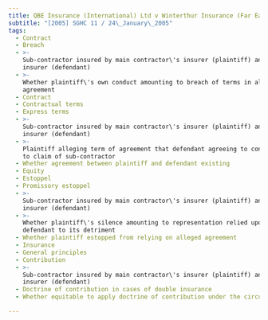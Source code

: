 ```yaml
---
title: QBE Insurance (International) Ltd v Winterthur Insurance (Far East) Pte Ltd
subtitle: "[2005] SGHC 11 / 24\_January\_2005"
tags:
  - Contract
  - Breach
  - >-
    Sub-contractor insured by main contractor\'s insurer (plaintiff) and own
    insurer (defendant)
  - >-
    Whether plaintiff\'s own conduct amounting to breach of terms in alleged
    agreement
  - Contract
  - Contractual terms
  - Express terms
  - >-
    Sub-contractor insured by main contractor\'s insurer (plaintiff) and own
    insurer (defendant)
  - >-
    Plaintiff alleging term of agreement that defendant agreeing to contribute
    to claim of sub-contractor
  - Whether agreement between plaintiff and defendant existing
  - Equity
  - Estoppel
  - Promissory estoppel
  - >-
    Sub-contractor insured by main contractor\'s insurer (plaintiff) and own
    insurer (defendant)
  - >-
    Whether plaintiff\'s silence amounting to representation relied upon by
    defendant to its detriment
  - Whether plaintiff estopped from relying on alleged agreement
  - Insurance
  - General principles
  - Contribution
  - >-
    Sub-contractor insured by main contractor\'s insurer (plaintiff) and own
    insurer (defendant)
  - Doctrine of contribution in cases of double insurance
  - Whether equitable to apply doctrine of contribution under the circumstances

---
```


